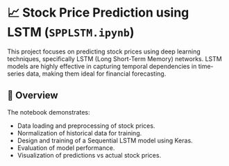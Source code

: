 
# 📈 Stock Price Prediction using LSTM (`SPPLSTM.ipynb`)

This project focuses on predicting stock prices using deep learning techniques, specifically LSTM (Long Short-Term Memory) networks. LSTM models are highly effective in capturing temporal dependencies in time-series data, making them ideal for financial forecasting.

## 🧠 Overview

The notebook demonstrates:
- Data loading and preprocessing of stock prices.
- Normalization of historical data for training.
- Design and training of a Sequential LSTM model using Keras.
- Evaluation of model performance.
- Visualization of predictions vs actual stock prices.